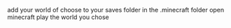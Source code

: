 add your world of choose to your saves folder in the .minecraft folder
open minecraft
play the world you chose
